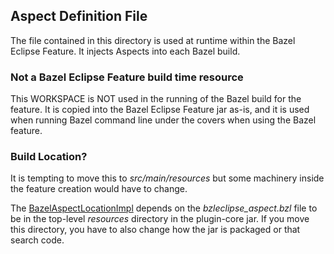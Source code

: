 ## Aspect Definition File

The file contained in this directory is used at runtime within the Bazel Eclipse Feature.
It injects Aspects into each Bazel build.

### Not a Bazel Eclipse Feature build time resource
This WORKSPACE is NOT used in the running of the Bazel build for the feature.
It is copied into the Bazel Eclipse Feature jar as-is, and it is used when running Bazel command line
under the covers when using the Bazel feature.

### Build Location?

It is tempting to move this to *src/main/resources* but some machinery inside the feature creation
  would have to change.

The [BazelAspectLocationImpl](../src/main/java/com/salesforce/bazel/eclipse/config/BazelAspectLocationImpl.java#L96)
  depends on the *bzleclipse_aspect.bzl* file to be in the top-level *resources* directory in the plugin-core jar.
If you move this directory, you have to also change how the jar is packaged or that search code.
